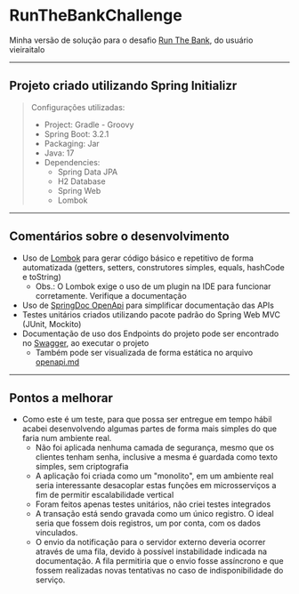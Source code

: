 # RunTheBankChallenge
Minha versão de solução para o desafio [Run The Bank](https://github.com/vieiraitalo/Back-End-Challenge), do usuário vieiraitalo

---

## Projeto criado utilizando Spring Initializr

> Configurações utilizadas:  
> - Project: Gradle - Groovy
> - Spring Boot: 3.2.1
> - Packaging: Jar
> - Java: 17
> - Dependencies:
>   - Spring Data JPA
>   - H2 Database
>   - Spring Web
>   - Lombok

---
## Comentários sobre o desenvolvimento

- Uso de [Lombok](https://projectlombok.org/) para gerar código básico e repetitivo de forma automatizada (getters, setters, construtores simples, equals, hashCode e toString)
  - Obs.: O Lombok exige o uso de um plugin na IDE para funcionar corretamente. Verifique a documentação 
- Uso de [SpringDoc OpenApi](https://springdoc.org/)  para simplificar documentação das APIs
- Testes unitários criados utilizando pacote padrão do Spring Web MVC (JUnit, Mockito)
- Documentação de uso dos Endpoints do projeto pode ser encontrado no [Swagger](http://localhost:8080/swagger-ui), ao executar o projeto
  - Também pode ser visualizada de forma estática no arquivo [openapi.md](openapi.md)

---
## Pontos a melhorar

- Como este é um teste, para que possa ser entregue em tempo hábil acabei desenvolvendo algumas partes de forma mais simples do que faria num ambiente real.
  - Não foi aplicada nenhuma camada de segurança, mesmo que os clientes tenham senha, inclusive a mesma é guardada como texto simples, sem criptografia
  - A aplicação foi criada como um "monolito", em um ambiente real seria interessante desacoplar estas funções em microsserviços a fim de permitir escalabilidade vertical
  - Foram feitos apenas testes unitários, não criei testes integrados
  - A transação está sendo gravada como um único registro. O ideal seria que fossem dois registros, um por conta, com os dados vinculados.
  - O envio da notificação para o servidor externo deveria ocorrer através de uma fila, devido à possível instabilidade indicada na documentação. A fila permitiria que o envio fosse assíncrono e que fossem realizadas novas tentativas no caso de indisponibilidade do serviço.